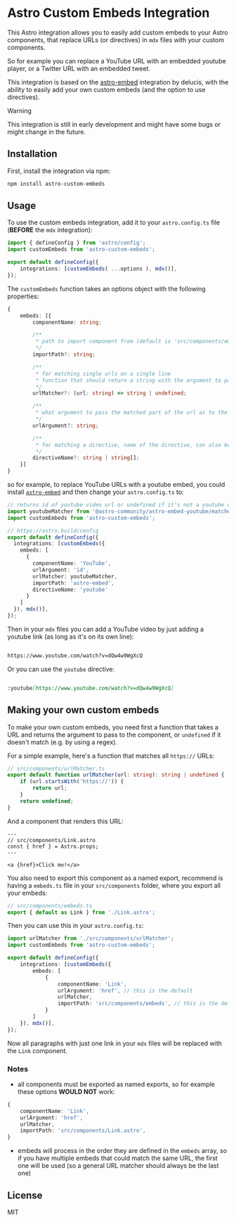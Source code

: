# Astro Custom Embeds Integration

This Astro integration allows you to easily add custom embeds to your Astro components, that replace URLs (or directives) in `mdx` files with your custom components.

So for example you can replace a YouTube URL with an embedded youtube player, or a Twitter URL with an embedded tweet.

This integration is based on the [astro-embed](https://github.com/delucis/astro-embed) integration by delucis, with the ability to easily add your own custom embeds (and the option to use directives).

> [!WARNING]
> This integration is still in early development and might have some bugs or might change in the future.

## Installation

First, install the integration via npm:

```bash
npm install astro-custom-embeds
```

## Usage

To use the custom embeds integration, add it to your `astro.config.ts` file (**BEFORE** the `mdx` integration):

```ts
import { defineConfig } from 'astro/config';
import customEmbeds from 'astro-custom-embeds';

export default defineConfig({
    integrations: [customEmbeds( ...options ), mdx()],
});
```

The `customEmbeds` function takes an options object with the following properties:

```ts
{
    embeds: [{
        componentName: string;

        /**
         * path to import component from (default is 'src/components/embeds')
         */
        importPath?: string;

        /**
         * for matching single urls on a single line
         * function that should return a string with the argument to pass to the component or undefined if it doesn't match
         */
        urlMatcher?: (url: string) => string | undefined;

        /**
         * what argument to pass the matched part of the url as to the component (default is 'href')
         */
        urlArgument?: string;

        /**
         * for matching a directive, name of the directive, can also be an array of names
         */
        directiveName?: string | string[];
    }]
}
```

so for example, to replace YouTube URLs with a youtube embed, you could install [`astro-embed`](https://github.com/delucis/astro-embed) and then change your `astro.config.ts` to:

```ts
// returns id of youtube video url or undefined if it's not a youtube url
import youtubeMatcher from '@astro-community/astro-embed-youtube/matcher';
import customEmbeds from 'astro-custom-embeds';

// https://astro.build/config
export default defineConfig({
  integrations: [customEmbeds({
    embeds: [
      {
        componentName: 'YouTube',
        urlArgument: 'id',
        urlMatcher: youtubeMatcher,
        importPath: 'astro-embed',
        directiveName: 'youtube'
      }
    ]
  }), mdx()],
});
```

Then in your `mdx` files you can add a YouTube video by just adding a youtube link (as long as it's on its own line):

```md

https://www.youtube.com/watch?v=dQw4w9WgXcQ

```

Or you can use the `youtube` directive:

```md

:youtube[https://www.youtube.com/watch?v=dQw4w9WgXcQ]

```

## Making your own custom embeds

To make your own custom embeds, you need first a function that takes a URL and returns the argument to pass to the component, or `undefined` if it doesn't match (e.g. by using a regex).

For a simple example, here's a function that matches all `https://` URLs:

```ts
// src/components/urlMatcher.ts
export default function urlMatcher(url: string): string | undefined {
    if (url.startsWith('https://')) {
        return url;
    }
    return undefined;
}
```

And a component that renders this URL:

```astro
---
// src/components/Link.astro
const { href } = Astro.props;
---

<a {href}>Click me!</a>
```

You also need to export this component as a named export, recommend is having a `embeds.ts` file in your `src/components` folder, where you export all your embeds:

```ts
// src/components/embeds.ts
export { default as Link } from './Link.astro';
```

Then you can use this in your `astro.config.ts`:

```ts
import urlMatcher from './src/components/urlMatcher';
import customEmbeds from 'astro-custom-embeds';

export default defineConfig({
    integrations: [customEmbeds({
        embeds: [
            {
                componentName: 'Link',
                urlArgument: 'href', // this is the default
                urlMatcher,
                importPath: 'src/components/embeds', // this is the default
            }
        ]
    }), mdx()],
});
```

Now all paragraphs with just one link in your `mdx` files will be replaced with the `Link` component.

### Notes

- all components must be exported as named exports, so for example these options **WOULD NOT** work:

```ts
{
    componentName: 'Link',
    urlArgument: 'href',
    urlMatcher,
    importPath: 'src/components/Link.astro',
}
```

- embeds will process in the order they are defined in the `embeds` array, so if you have multiple embeds that could match the same URL, the first one will be used (so a general URL matcher should always be the last one)

## License

MIT